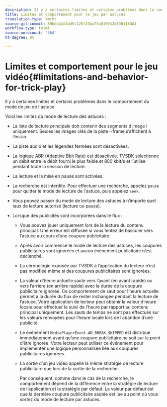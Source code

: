 ```yaml
---
description: Il y a certaines limites et certains problèmes dans le comportement du mode de jeu de l'astuce.
title: Limites et comportement pour le jeu par astuces
translation-type: tm+mt
source-git-commit: 89bdda1d4bd5c126f19ba75a819942df901183d1
workflow-type: tm+mt
source-wordcount: '364'
ht-degree: 0%

---
```



# Limites et comportement pour le jeu vidéo{#limitations-and-behavior-for-trick-play}

Il y a certaines limites et certains problèmes dans le comportement du mode de jeu de l&#39;astuce.

<!--<a id="section_8B88E281A0FA4661B4C2C70A0ABED57C"></a>-->

Voici les limites du mode de lecture des astuces :

* La liste de lecture principale doit contenir des segments d’image I uniquement. Seules les images clés de la piste I-frame s’affichent à l’écran.
* La piste audio et les légendes fermées sont désactivées.
* La logique ABR (Adaptive Bbit Rate) est désactivée. TVSDK sélectionne un débit entre le débit fourni le plus faible et 800 kbit/s et l’utilise pendant toute la session de lecture.
* La lecture et la mise en pause sont activées.
* La recherche est interdite. Pour effectuer une recherche, appelez `pause` pour quitter le mode de lecture de l&#39;astuce, puis appelez `seek`.

* Vous pouvez passer du mode de lecture des astuces à n’importe quel taux de lecture autorisé (lecture ou pause).
* Lorsque des publicités sont incorporées dans le flux :

   * Vous pouvez jouer uniquement lors de la lecture du contenu principal. Une erreur est diffusée si vous tentez de basculer vers l’astuce au cours d’une coupure publicitaire.
   * Après avoir commencé le mode de lecture des astuces, les coupures publicitaires sont ignorées et aucun événement publicitaire n’est déclenché.
   * La chronologie exposée par TVSDK à l’application du lecteur n’est pas modifiée même si des coupures publicitaires sont ignorées.
   * La valeur d’heure actuelle saute vers l’avant (en avant rapide) ou vers l’arrière (en arrière rapide) avec la durée de la coupure publicitaire ignorée. Ce comportement de saut pour l’heure actuelle permet à la durée du flux de rester inchangée pendant la lecture de l’astuce. Votre application de lecteur peut obtenir la valeur d’heure locale pour effectuer le suivi de l’heure par rapport au contenu principal uniquement. Les sauts de temps ne sont pas effectués sur les valeurs renvoyées pour l’heure locale lors de l’abandon d’une publicité.
   * Le événement `MediaPlayerEvent.AD_BREAK_SKIPPED` est distribué immédiatement avant qu’une coupure publicitaire ne soit sur le point d’être ignorée. Votre lecteur peut utiliser ce événement pour implémenter une logique personnalisée liée aux coupures publicitaires ignorées.
   * La sortie d’un jeu vidéo appelle la même stratégie de lecture publicitaire que lors de la sortie de la recherche.

      Par conséquent, comme dans le cas de la recherche, le comportement dépend de la différence entre la stratégie de lecture de l’application et la stratégie par défaut. La valeur par défaut est que la dernière coupure publicitaire sautée est lue au point où vous sortez du mode de lecture par astuces.

